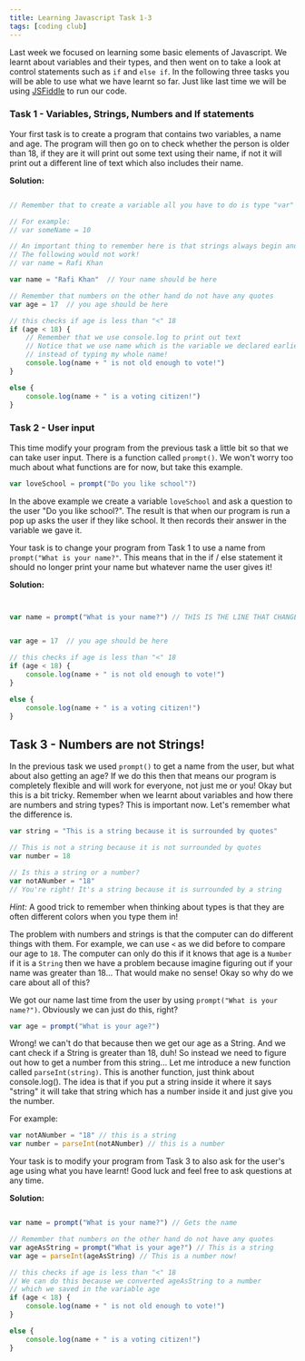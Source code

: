 ```yaml
---
title: Learning Javascript Task 1-3
tags: [coding club]
---
```


Last week we focused on learning some basic elements of Javascript. We learnt about variables and their types, and then went on to take a look at control statements such as `if` and `else if`. In the following three tasks you will be able to use what we have learnt so far. Just like last time we will be using [JSFiddle](https://jsfiddle.net/) to run our code.

### Task 1 - Variables, Strings, Numbers and If statements

Your first task is to create a program that contains two variables, a name and age. The program will then go on to check whether the person is older than 18, if they are it will print out some text using their name, if not it will print out a different line of text which also includes their name.

**Solution:**

```js

// Remember that to create a variable all you have to do is type "var" along with the name of the variable 

// For example: 
// var someName = 10

// An important thing to remember here is that strings always begin and end with a quote!
// The following would not work!
// var name = Rafi Khan

var name = "Rafi Khan"	// Your name should be here

// Remember that numbers on the other hand do not have any quotes
var age = 17  // you age should be here

// this checks if age is less than "<" 18
if (age < 18) {
	// Remember that we use console.log to print out text
    // Notice that we use name which is the variable we declared earlier
    // instead of typing my whole name!
	console.log(name + " is not old enough to vote!")
}

else {
	console.log(name + " is a voting citizen!")
}

```

### Task 2 - User input
This time modify your program from the previous task a little bit so that we can take user input. There is a function called `prompt()`. We won't worry too much about what functions are for now, but take this example.

```js
var loveSchool = prompt("Do you like school"?)
```

In the above example we create a variable `loveSchool` and ask a question to the user "Do you like school?". The result is that when our program is run a pop up asks the user if they like school. It then records their answer in the variable we gave it.

Your task is to change your program from Task 1 to use a name from `prompt("What is your name?"`. This means that in the if / else statement it should no longer print your name but whatever name the user gives it!

**Solution:**
```js


var name = prompt("What is your name?")	// THIS IS THE LINE THAT CHANGED


var age = 17  // you age should be here

// this checks if age is less than "<" 18
if (age < 18) {
	console.log(name + " is not old enough to vote!")
}

else {
	console.log(name + " is a voting citizen!")
}

```

## Task 3 - Numbers are not Strings!
In the previous task we used `prompt()` to get a name from the user, but what about also getting an age? If we do this then that means our program is completely flexible and will work for everyone, not just me or you! Okay but this is a bit tricky. Remember when we learnt about variables and how there are numbers and string types? This is important now. Let's remember what the difference is.

```js
var string = "This is a string because it is surrounded by quotes"

// This is not a string because it is not surrounded by quotes
var number = 18

// Is this a string or a number?
var notANumber = "18"
// You're right! It's a string because it is surrounded by a string

```

*Hint:* A good trick to remember when thinking about types is that they are often different colors when you type them in!

The problem with numbers and strings is that the computer can do different things with them. For example, we can use `<` as we did before to compare our age to `18`. The computer can only do this if it knows that age is a `Number` if it is a `String` then we have a problem because imagine figuring out if your name was greater than 18... That would make no sense! Okay so why do we care about all of this? 

We got our name last time from the user by using `prompt("What is your name?")`. Obviously we can just do this, right?
```js
var age = prompt("What is your age?")
```
Wrong! we can't do that because then we get our age as a String. And we cant check if a String is greater than 18, duh! So instead we need to figure out how to get a number from this string... Let me introduce a new function called `parseInt(string)`. This is another function, just think about console.log(). The idea is that if you put a string inside it where it says "string" it will take that string which has a number inside it and just give you the number. 

For example:
```js
var notANumber = "18" // this is a string
var number = parseInt(notANumber) // this is a number
```

Your task is to modify your program from Task 3 to also ask for the user's age using what you have learnt! Good luck and feel free to ask questions at any time.

**Solution:**
```js

var name = prompt("What is your name?")	// Gets the name

// Remember that numbers on the other hand do not have any quotes
var ageAsString = prompt("What is your age?") // This is a string
var age = parseInt(ageAsString) // This is a number now!

// this checks if age is less than "<" 18
// We can do this because we converted ageAsString to a number
// which we saved in the variable age
if (age < 18) {
	console.log(name + " is not old enough to vote!")
}

else {
	console.log(name + " is a voting citizen!")
}

```
